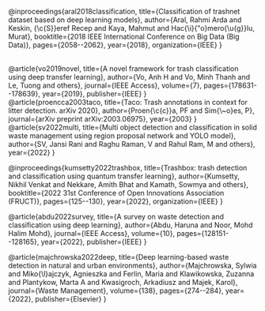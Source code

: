 @inproceedings{aral2018classification,
  title={Classification of trashnet dataset based on deep learning models},
  author={Aral, Rahmi Arda and Keskin, {\c{S}}eref Recep and Kaya, Mahmut and Hac{\i}{\"o}mero{\u{g}}lu, Murat},
  booktitle={2018 IEEE International Conference on Big Data (Big Data)},
  pages={2058--2062},
  year={2018},
  organization={IEEE}
}

<br>
@article{vo2019novel,
  title={A novel framework for trash classification using deep transfer learning},
  author={Vo, Anh H and Vo, Minh Thanh and Le, Tuong and others},
  journal={IEEE Access},
  volume={7},
  pages={178631--178639},
  year={2019},
  publisher={IEEE}
}

<br>
@article{proencca2003taco,
  title={Taco: Trash annotations in context for litter detection. arXiv 2020},
  author={Proen{\c{c}}a, PF and Sim{\~o}es, P},
  journal={arXiv preprint arXiv:2003.06975},
  year={2003}
}

<br>
@article{sv2022multi,
  title={Multi object detection and classification in solid waste management using region proposal network and YOLO model},
  author={SV, Jansi Rani and Raghu Raman, V and Rahul Ram, M and others},
  year={2022}
}
<br>

@inproceedings{kumsetty2022trashbox,
  title={Trashbox: trash detection and classification using quantum transfer learning},
  author={Kumsetty, Nikhil Venkat and Nekkare, Amith Bhat and Kamath, Sowmya and others},
  booktitle={2022 31st Conference of Open Innovations Association (FRUCT)},
  pages={125--130},
  year={2022},
  organization={IEEE}
}

@article{abdu2022survey,
  title={A survey on waste detection and classification using deep learning},
  author={Abdu, Haruna and Noor, Mohd Halim Mohd},
  journal={IEEE Access},
  volume={10},
  pages={128151--128165},
  year={2022},
  publisher={IEEE}
}

@article{majchrowska2022deep,
  title={Deep learning-based waste detection in natural and urban environments},
  author={Majchrowska, Sylwia and Miko{\l}ajczyk, Agnieszka and Ferlin, Maria and Klawikowska, Zuzanna and Plantykow, Marta A and Kwasigroch, Arkadiusz and Majek, Karol},
  journal={Waste Management},
  volume={138},
  pages={274--284},
  year={2022},
  publisher={Elsevier}
}
